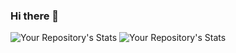 ### Hi there 👋

<!--
**gudlad/gudlad** is a ✨ _special_ ✨ repository because its `README.md` (this file) appears on your GitHub profile.

Here are some ideas to get you started:

- 🔭 I’m currently working on ...
- 🌱 I’m currently learning ...
- 👯 I’m looking to collaborate on ...
- 🤔 I’m looking for help with ...
- 💬 Ask me about ...
- 📫 How to reach me: ...
- 😄 Pronouns: ...
- ⚡ Fun fact: ...
-->
 
![Your Repository's Stats](https://github-readme-stats.vercel.app/api?username=gudlad&show_icons=true)
![Your Repository's Stats](https://github-readme-stats.vercel.app/api/top-langs/?username=gudlad&theme=blue-green)
  
